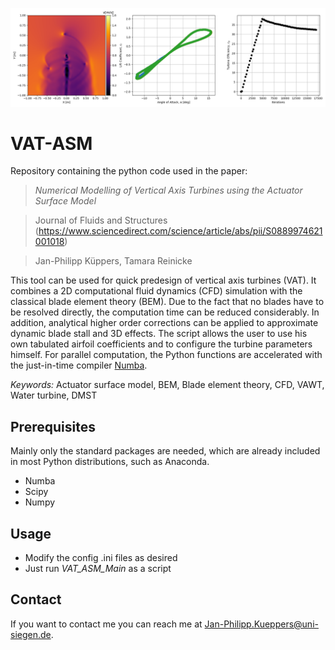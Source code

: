 ![VAWT850](/VAT_Flow_Example.png?raw=true "Example")

# VAT-ASM
Repository containing the python code used in the paper:

> *Numerical Modelling of Vertical Axis Turbines using the Actuator Surface Model*

> Journal of Fluids and Structures (https://www.sciencedirect.com/science/article/abs/pii/S0889974621001018)

> Jan-Philipp Küppers, Tamara Reinicke

This tool can be used for quick predesign of vertical axis turbines (VAT). It combines a 2D computational fluid dynamics (CFD) simulation with the classical blade element theory (BEM). Due to the fact that no blades have to be resolved directly, the computation time can be reduced considerably. In addition, analytical higher order corrections can be applied to approximate dynamic blade stall and 3D effects. The script allows the user to use his own tabulated airfoil coefficients and to configure the turbine parameters himself. For parallel computation, the Python functions are accelerated with the just-in-time compiler [Numba](https://github.com/numba/numba).

*Keywords:* Actuator surface model, BEM, Blade element theory, CFD, VAWT, Water turbine, DMST

## Prerequisites

Mainly only the standard packages are needed, which are already included in most Python distributions, such as Anaconda.
* Numba
* Scipy
* Numpy

## Usage

* Modify the config .ini files as desired
* Just run *VAT_ASM_Main* as a script

## Contact

If you want to contact me you can reach me at <Jan-Philipp.Kueppers@uni-siegen.de>.
